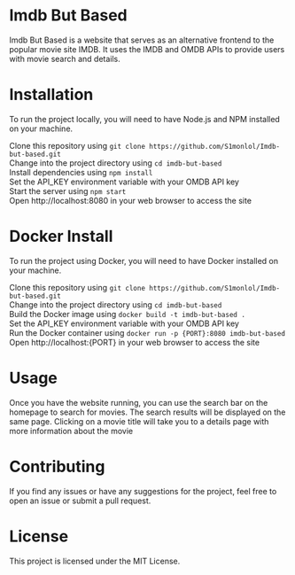# Imdb But Based
Imdb But Based is a website that serves as an alternative frontend to the popular movie site IMDB. It uses the IMDB and OMDB APIs to provide users with movie search and details.

# Installation
To run the project locally, you will need to have Node.js and NPM installed on your machine.

Clone this repository using `git clone https://github.com/S1monlol/Imdb-but-based.git`  
Change into the project directory using `cd imdb-but-based`  
Install dependencies using `npm install`  
Set the API_KEY environment variable with your OMDB API key  
Start the server using `npm start`  
Open http://localhost:8080 in your web browser to access the site  

# Docker Install
To run the project using Docker, you will need to have Docker installed on your machine.

Clone this repository using `git clone https://github.com/S1monlol/Imdb-but-based.git`  
Change into the project directory using `cd imdb-but-based`  
Build the Docker image using `docker build -t imdb-but-based .`  
Set the API_KEY environment variable with your OMDB API key  
Run the Docker container using `docker run -p {PORT}:8080 imdb-but-based`  
Open http://localhost:{PORT} in your web browser to access the site  

# Usage  
Once you have the website running, you can use the search bar on the homepage to search for movies. The search results will be displayed on the same page. Clicking on a movie title will take you to a details page with more information about the movie  

# Contributing
If you find any issues or have any suggestions for the project, feel free to open an issue or submit a pull request.

# License
This project is licensed under the MIT License.
